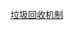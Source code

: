<!--
 * @author: zhiyu.he
 * @file: description
 * @Date: 2021-07-07 10:59:22
 * @LastEditors: zhiyu.he
 * @LastEditTime: 2021-07-07 11:02:39
-->
[垃圾回收机制](https://juejin.cn/post/6981588276356317214)